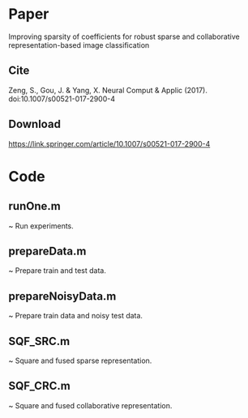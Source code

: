 # Paper
Improving sparsity of coefficients for robust sparse and collaborative representation-based image classification 

## Cite
Zeng, S., Gou, J. & Yang, X. Neural Comput & Applic (2017). doi:10.1007/s00521-017-2900-4

## Download
https://link.springer.com/article/10.1007/s00521-017-2900-4

# Code

## runOne.m
~ Run experiments.

## prepareData.m
~ Prepare train and test data.

## prepareNoisyData.m
~ Prepare train data and noisy test data.

## SQF_SRC.m
~ Square and fused sparse representation.

## SQF_CRC.m
~ Square and fused collaborative representation.


